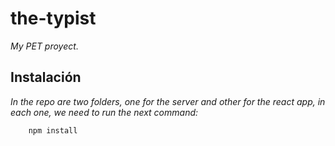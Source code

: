 # the-typist
_My PET proyect._

## Instalación

_In the repo are two folders, one for the server and other for the react app, in each one, we need to run the next command:_

```
    npm install
```


